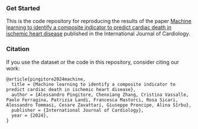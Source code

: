 ### Get Started
This is the code repository for reproducing the results of the paper [Machine learning to identify a composite indicator to predict cardiac death in ischemic heart disease](https://www.sciencedirect.com/science/article/pii/S016752732400531X) published in the International Journal of Cardiology.

### Citation
If you use the dataset or the code in this repository, consider citing our work:
```
@article{pingitore2024machine,
  title = {Machine learning to identify a composite indicator to predict cardiac death in ischemic heart disease},
  author = {Alessandro Pingitore, Chenxiang Zhang, Cristina Vassalle, Paolo Ferragina, Patrizia Landi, Francesca Mastorci, Rosa Sicari, Alessandro Tommasi, Cesare Zavattari, Giuseppe Prencipe, Alina Sîrbu},
  publisher = {International Journal of Cardiology},
  year = {2024},
}
```
